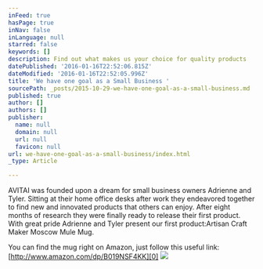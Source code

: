 ```yaml
---
inFeed: true
hasPage: true
inNav: false
inLanguage: null
starred: false
keywords: []
description: Find out what makes us your choice for quality products
datePublished: '2016-01-16T22:52:06.815Z'
dateModified: '2016-01-16T22:52:05.996Z'
title: 'We have one goal as a Small Business '
sourcePath: _posts/2015-10-29-we-have-one-goal-as-a-small-business.md
published: true
author: []
authors: []
publisher:
  name: null
  domain: null
  url: null
  favicon: null
url: we-have-one-goal-as-a-small-business/index.html
_type: Article

---
```

AVITAI was founded upon a dream for small business owners Adrienne and Tyler. Sitting at their home office desks after work they endeavored together to find new and innovated products that others can enjoy. After eight months of research they were finally ready to release their first product. With great pride Adrienne and Tyler present our first product:Artisan Craft Maker Moscow Mule Mug.

You can find the mug right on Amazon, just follow this useful link:[http://www.amazon.com/dp/B019NSF4KK][0]
![](https://the-grid-user-content.s3-us-west-2.amazonaws.com/a74336c8-50a0-4919-8f80-5f691ac85ca6.jpg)

[0]: http://www.amazon.com/dp/B019NSF4KK